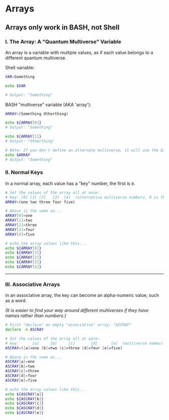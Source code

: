 # Arrays

## Arrays only work in BASH, not Shell

### I. The Array: A "Quantum Multiverse" Variable

An array is a variable with multiple values, as if each value belongs to a different quantum multiverse.

Shell variable:
```sh
VAR=Something

echo $VAR

# Output: "Something"

```

BASH "multiverse" variable (AKA 'array'):
```bash
ARRAY=(Something Otherthing)

echo ${ARRAY[0]}
# Output: "Something"

echo ${ARRAY[1]}
# Output: "Otherthing"

# Note: If you don't define an alternate multiverse, it will use the base, 0
echo $ARRAY
# Output: "Something"

```

### II. Normal Keys

In a normal array, each value has a "key" number, the first is `0`.

```bash
# Set the values of the array all at once:
# key: [0] [1] [2]   [3]  [4]  (alternative multiverse numbers, 0 is the base multiverse)
ARRAY=(one two three four five)

# Above is the same as...
ARRAY[0]=one
ARRAY[1]=two
ARRAY[2]=three
ARRAY[3]=four
ARRAY[4]=five

# echo the array values like this...
echo ${ARRAY[0]}
echo ${ARRAY[1]}
echo ${ARRAY[2]}
echo ${ARRAY[3]}
echo ${ARRAY[4]}
```


___

### III. Associative Arrays

In an associative array, the key can become an alpha-numeric value, such as a word.

*(It is easier to find your way around different multiverses if they have names rather than numbers.)*

```bash
# First "declare" an empty "associative" array: "ASCRAY"
declare -A ASCRAY

# Set the values of the array all at once:
# key:      [a]     [b]     [c]       [d]      [e]  (multiverse names)
ASCRAY=([a]=one [b]=two [c]=three [d]=four [e]=five)

# Above is the same as...
ASCRAY[a]=one
ASCRAY[b]=two
ASCRAY[c]=three
ASCRAY[d]=four
ASCRAY[e]=five

# echo the array values like this...
echo ${ASCRAY[a]}
echo ${ASCRAY[b]}
echo ${ASCRAY[c]}
echo ${ASCRAY[d]}
echo ${ASCRAY[e]}
```

